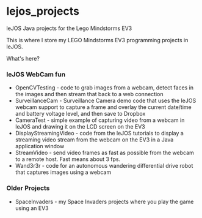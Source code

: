 # lejos_projects
leJOS Java projects for the Lego Mindstorms EV3

This is where I store my LEGO Mindstorms EV3 programming projects in leJOS.

What's here?

### leJOS WebCam fun

* OpenCVTesting - code to grab images from a webcam, detect faces in the images and then stream that back to a web connection
* SurveillanceCam - Surveillance Camera demo code that uses the leJOS webcam support to capture a frame and overlay the current date/time and battery voltage level, and then save to Dropbox
* CameraTest - simple example of capturing video from a webcam in leJOS and drawing it on the LCD screen on the EV3
* DisplayStreamingVideo - code from the leJOS tutorials to display a streaming video stream from the webcam on the EV3 in a Java application window
* StreamVideo - send video frames as fast as possible from the webcam to a remote host. Fast means about 3 fps.
* Wand3r3r - code for an autonomous wandering differential drive robot that captures images using a webcam

### Older Projects

* SpaceInvaders - my Space Invaders projects where you play the game using an EV3 

